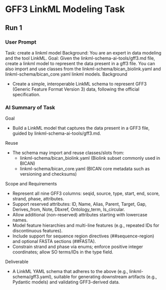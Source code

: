 # GFF3 LinkML Modeling Task

## Run 1 
### User Prompt
Task: create a linkml model 
Background: You are an expert in data modeling and the tool LinkML. 
Goal: Given the linkml-schema-ai-tools/gff3.md file, create a linkml model to represent the data present in a gff3 file. You can also import and use classes from the linkml-schema/bican_biolink.yaml and linkml-schema/bican_core.yaml linkml models.
Background
- Create a simple, interoperable LinkML schema to represent GFF3 (Generic Feature Format Version 3) data, following the official specification.

### AI Summary of Task
Goal
- Build a LinkML model that captures the data present in a GFF3 file, guided by linkml-schema-ai-tools/gff3.md.

Reuse
- The schema may import and reuse classes/slots from:
  - linkml-schema/bican_biolink.yaml (Biolink subset commonly used in BICAN)
  - linkml-schema/bican_core.yaml (BICAN core metadata such as versioning and checksums)

Scope and Requirements
- Represent all nine GFF3 columns: seqid, source, type, start, end, score, strand, phase, attributes.
- Support reserved attributes: ID, Name, Alias, Parent, Target, Gap, Derives_from, Note, Dbxref, Ontology_term, Is_circular.
- Allow additional (non-reserved) attributes starting with lowercase names.
- Model feature hierarchies and multi-line features (e.g., repeated IDs for discontinuous features).
- Include support for sequence region directives (##sequence-region) and optional FASTA sections (##FASTA).
- Constrain strand and phase via enums; enforce positive integer coordinates; allow SO terms/IDs in the type field.

Deliverable
- A LinkML YAML schema that adheres to the above (e.g., linkml-schema/gff3.yaml), suitable for generating downstream artifacts (e.g., Pydantic models) and validating GFF3-derived data.
